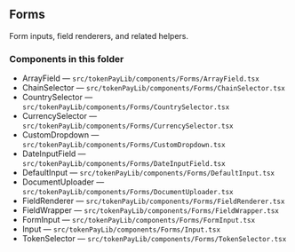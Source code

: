 ## Forms

Form inputs, field renderers, and related helpers.

### Components in this folder
- ArrayField — `src/tokenPayLib/components/Forms/ArrayField.tsx`
- ChainSelector — `src/tokenPayLib/components/Forms/ChainSelector.tsx`
- CountrySelector — `src/tokenPayLib/components/Forms/CountrySelector.tsx`
- CurrencySelector — `src/tokenPayLib/components/Forms/CurrencySelector.tsx`
- CustomDropdown — `src/tokenPayLib/components/Forms/CustomDropdown.tsx`
- DateInputField — `src/tokenPayLib/components/Forms/DateInputField.tsx`
- DefaultInput — `src/tokenPayLib/components/Forms/DefaultInput.tsx`
- DocumentUploader — `src/tokenPayLib/components/Forms/DocumentUploader.tsx`
- FieldRenderer — `src/tokenPayLib/components/Forms/FieldRenderer.tsx`
- FieldWrapper — `src/tokenPayLib/components/Forms/FieldWrapper.tsx`
- FormInput — `src/tokenPayLib/components/Forms/FormInput.tsx`
- Input — `src/tokenPayLib/components/Forms/Input.tsx`
- TokenSelector — `src/tokenPayLib/components/Forms/TokenSelector.tsx`
